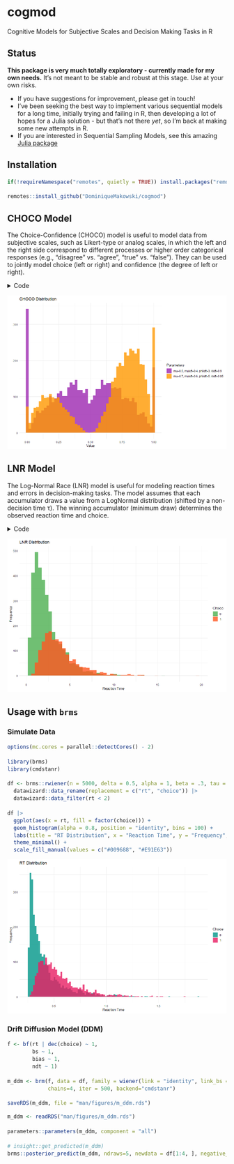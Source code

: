 # cogmod


Cognitive Models for Subjective Scales and Decision Making Tasks in R

## Status

**This package is very much totally exploratory - currently made for my
own needs.** It’s not meant to be stable and robust at this stage. Use
at your own risks.

- If you have suggestions for improvement, please get in touch!
- I’ve been seeking the best way to implement various sequential models
  for a long time, initially trying and failing in R, then developing a
  lot of hopes for a Julia solution - but that’s not there *yet*, so I’m
  back at making some new attempts in R.
- If you are interested in Sequential Sampling Models, see this amazing
  [Julia
  package](https://github.com/itsdfish/SequentialSamplingModels.jl)

## Installation

``` r
if(!requireNamespace("remotes", quietly = TRUE)) install.packages("remotes")

remotes::install_github("DominiqueMakowski/cogmod")
```

## CHOCO Model

The Choice-Confidence (CHOCO) model is useful to model data from
subjective scales, such as Likert-type or analog scales, in which the
left and the right side correspond to different processes or higher
order categorical responses (e.g., “disagree” vs. “agree”, “true”
vs. “false”). They can be used to jointly model choice (left or right)
and confidence (the degree of left or right).

<details class="code-fold">
<summary>Code</summary>

``` r
library(ggplot2)
library(cogmod)

# Simulate data using rchoco() with two parameter sets
df1 <- rchoco(n = 5000, mu = 0.5, muleft = 0.4, phileft = 3, kleft = 0.9)
df2 <- rchoco(n = 5000, mu = 0.7, muleft = 0.6, phileft = 5, kleft = 0.95)

# Combine data into a single data frame
df <- data.frame(
  value = c(df1, df2),
  group = rep(c("mu=0.5, muleft=0.4, phileft=3, kleft=0.9", 
                "mu=0.7, muleft=0.6, phileft=5, kleft=0.95"), each =5000)
)

# Create the histogram
ggplot(df, aes(x = value, fill = group)) +
  geom_histogram(alpha = 0.8, position = "identity", bins = 50) +
  labs(title = "CHOCO Distribution", x = "Value", y = "", fill = "Parameters") +
  theme_minimal() + 
  scale_fill_manual(values = c("#9C27B0", "#FF9800"))
```

</details>

![](man/figures/unnamed-chunk-2-1.png)

## LNR Model

The Log-Normal Race (LNR) model is useful for modeling reaction times
and errors in decision-making tasks. The model assumes that each
accumulator draws a value from a LogNormal distribution (shifted by a
non-decision time τ). The winning accumulator (minimum draw) determines
the observed reaction time and choice.

<details class="code-fold">
<summary>Code</summary>

``` r
# Simulate data using rlnr()
lnr_data <- rlnr(n = 5000, mu = 1, mud = 0.5, sigmazero = 1, sigmad = -0.5, tau = 0.2)

# Create histograms for each choice
ggplot(lnr_data, aes(x = rt, fill = factor(choice))) +
  geom_histogram(alpha = 0.8, position = "identity", bins = 50) +
  labs(title = "LNR Distribution", x = "Reaction Time", y = "Frequency", fill = "Choice") +
  theme_minimal() +
  scale_fill_manual(values = c("#4CAF50", "#FF5722"))
```

</details>

![](man/figures/unnamed-chunk-3-1.png)

## Usage with `brms`

### Simulate Data

``` r
options(mc.cores = parallel::detectCores() - 2)

library(brms)
library(cmdstanr)

df <- brms::rwiener(n = 5000, delta = 0.5, alpha = 1, beta = .3, tau = .25) |> 
  datawizard::data_rename(replacement = c("rt", "choice")) |> 
  datawizard::data_filter(rt < 2)

df |> 
  ggplot(aes(x = rt, fill = factor(choice))) +
  geom_histogram(alpha = 0.8, position = "identity", bins = 100) +
  labs(title = "RT Distribution", x = "Reaction Time", y = "Frequency", fill = "Choice") +
  theme_minimal() +
  scale_fill_manual(values = c("#009688", "#E91E63"))
```

![](man/figures/unnamed-chunk-4-1.png)

### Drift Diffusion Model (DDM)

``` r
f <- bf(rt | dec(choice) ~ 1,
        bs ~ 1,
        bias ~ 1,
        ndt ~ 1)

m_ddm <- brm(f, data = df, family = wiener(link = "identity", link_bs = "log", link_bias = "logit", link_ndt = "log"), 
             chains=4, iter = 500, backend="cmdstanr")

saveRDS(m_ddm, file = "man/figures/m_ddm.rds")
```

``` r
m_ddm <- readRDS("man/figures/m_ddm.rds")

parameters::parameters(m_ddm, component = "all")

# insight::get_predicted(m_ddm)
brms::posterior_predict(m_ddm, ndraws=5, newdata = df[1:4, ], negative_rt = TRUE)
```
